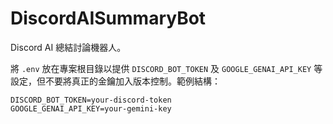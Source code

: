 # DiscordAISummaryBot

Discord AI 總結討論機器人。

將 `.env` 放在專案根目錄以提供 `DISCORD_BOT_TOKEN` 及 `GOOGLE_GENAI_API_KEY` 等設定，但不要將真正的金鑰加入版本控制。範例結構：

```
DISCORD_BOT_TOKEN=your-discord-token
GOOGLE_GENAI_API_KEY=your-gemini-key
```
